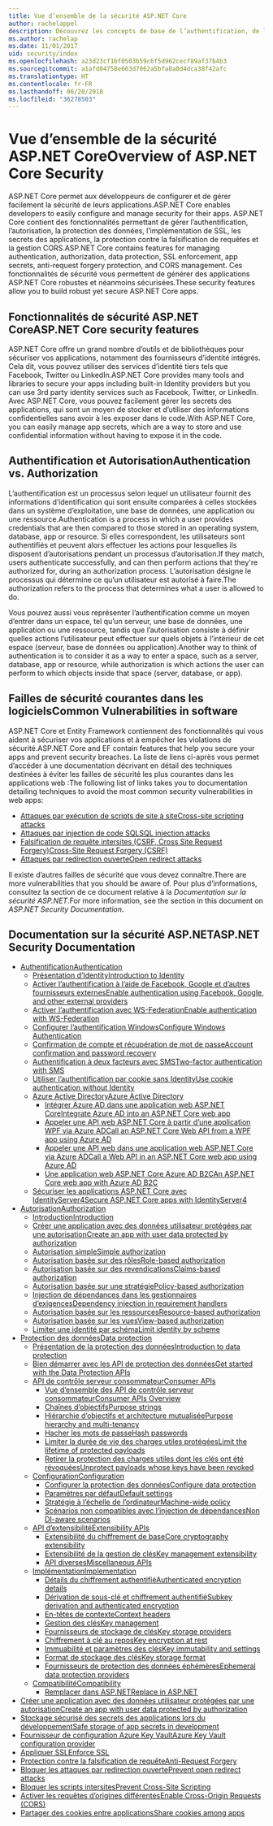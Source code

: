 ```yaml
---
title: Vue d’ensemble de la sécurité ASP.NET Core
author: rachelappel
description: Découvrez les concepts de base de l’authentification, de l’autorisation et de la sécurité dans ASP.NET Core.
ms.author: rachelap
ms.date: 11/01/2017
uid: security/index
ms.openlocfilehash: a23d23cf1bf0503b59c6f5d962cecf89af37b4b3
ms.sourcegitcommit: a1afd04758e663d7062a5bfa8a0d4dca38f42afc
ms.translationtype: HT
ms.contentlocale: fr-FR
ms.lasthandoff: 06/20/2018
ms.locfileid: "36278503"
---
```

# <a name="overview-of-aspnet-core-security"></a><span data-ttu-id="20bb7-103">Vue d’ensemble de la sécurité ASP.NET Core</span><span class="sxs-lookup"><span data-stu-id="20bb7-103">Overview of ASP.NET Core Security</span></span>

<span data-ttu-id="20bb7-104">ASP.NET Core permet aux développeurs de configurer et de gérer facilement la sécurité de leurs applications.</span><span class="sxs-lookup"><span data-stu-id="20bb7-104">ASP.NET Core enables developers to easily configure and manage security for their apps.</span></span> <span data-ttu-id="20bb7-105">ASP.NET Core contient des fonctionnalités permettant de gérer l’authentification, l’autorisation, la protection des données, l’implémentation de SSL, les secrets des applications, la protection contre la falsification de requêtes et la gestion CORS.</span><span class="sxs-lookup"><span data-stu-id="20bb7-105">ASP.NET Core contains features for managing authentication, authorization, data protection, SSL enforcement, app secrets, anti-request forgery protection, and CORS management.</span></span> <span data-ttu-id="20bb7-106">Ces fonctionnalités de sécurité vous permettent de générer des applications ASP.NET Core robustes et néanmoins sécurisées.</span><span class="sxs-lookup"><span data-stu-id="20bb7-106">These security features allow you to build robust yet secure ASP.NET Core apps.</span></span>

## <a name="aspnet-core-security-features"></a><span data-ttu-id="20bb7-107">Fonctionnalités de sécurité ASP.NET Core</span><span class="sxs-lookup"><span data-stu-id="20bb7-107">ASP.NET Core security features</span></span>

<span data-ttu-id="20bb7-108">ASP.NET Core offre un grand nombre d’outils et de bibliothèques pour sécuriser vos applications, notamment des fournisseurs d’identité intégrés. Cela dit, vous pouvez utiliser des services d’identité tiers tels que Facebook, Twitter ou LinkedIn.</span><span class="sxs-lookup"><span data-stu-id="20bb7-108">ASP.NET Core provides many tools and libraries to secure your apps including built-in Identity providers but you can use 3rd party identity services such as Facebook, Twitter, or LinkedIn.</span></span> <span data-ttu-id="20bb7-109">Avec ASP.NET Core, vous pouvez facilement gérer les secrets des applications, qui sont un moyen de stocker et d’utiliser des informations confidentielles sans avoir à les exposer dans le code.</span><span class="sxs-lookup"><span data-stu-id="20bb7-109">With ASP.NET Core, you can easily manage app secrets, which are a way to store and use confidential information without having to expose it in the code.</span></span>

## <a name="authentication-vs-authorization"></a><span data-ttu-id="20bb7-110">Authentification et Autorisation</span><span class="sxs-lookup"><span data-stu-id="20bb7-110">Authentication vs. Authorization</span></span>

<span data-ttu-id="20bb7-111">L’authentification est un processus selon lequel un utilisateur fournit des informations d’identification qui sont ensuite comparées à celles stockées dans un système d’exploitation, une base de données, une application ou une ressource.</span><span class="sxs-lookup"><span data-stu-id="20bb7-111">Authentication is a process in which a user provides credentials that are then compared to those stored in an operating system, database, app or resource.</span></span> <span data-ttu-id="20bb7-112">Si elles correspondent, les utilisateurs sont authentifiés et peuvent alors effectuer les actions pour lesquelles ils disposent d’autorisations pendant un processus d’autorisation.</span><span class="sxs-lookup"><span data-stu-id="20bb7-112">If they match, users authenticate successfully, and can then perform actions that they're authorized for, during an authorization process.</span></span> <span data-ttu-id="20bb7-113">L’autorisation désigne le processus qui détermine ce qu’un utilisateur est autorisé à faire.</span><span class="sxs-lookup"><span data-stu-id="20bb7-113">The authorization refers to the process that determines what a user is allowed to do.</span></span>

<span data-ttu-id="20bb7-114">Vous pouvez aussi vous représenter l’authentification comme un moyen d’entrer dans un espace, tel qu’un serveur, une base de données, une application ou une ressource, tandis que l’autorisation consiste à définir quelles actions l’utilisateur peut effectuer sur quels objets à l’intérieur de cet espace (serveur, base de données ou application).</span><span class="sxs-lookup"><span data-stu-id="20bb7-114">Another way to think of authentication is to consider it as a way to enter a space, such as a server, database, app or resource, while authorization is which actions the user can perform to which objects inside that space (server, database, or app).</span></span>

## <a name="common-vulnerabilities-in-software"></a><span data-ttu-id="20bb7-115">Failles de sécurité courantes dans les logiciels</span><span class="sxs-lookup"><span data-stu-id="20bb7-115">Common Vulnerabilities in software</span></span>

<span data-ttu-id="20bb7-116">ASP.NET Core et Entity Framework contiennent des fonctionnalités qui vous aident à sécuriser vos applications et à empêcher les violations de sécurité.</span><span class="sxs-lookup"><span data-stu-id="20bb7-116">ASP.NET Core and EF contain features that help you secure your apps and prevent security breaches.</span></span> <span data-ttu-id="20bb7-117">La liste de liens ci-après vous permet d’accéder à une documentation décrivant en détail des techniques destinées à éviter les failles de sécurité les plus courantes dans les applications web :</span><span class="sxs-lookup"><span data-stu-id="20bb7-117">The following list of links takes you to documentation detailing techniques to avoid the most common security vulnerabilities in web apps:</span></span>

* [<span data-ttu-id="20bb7-118">Attaques par exécution de scripts de site à site</span><span class="sxs-lookup"><span data-stu-id="20bb7-118">Cross-site scripting attacks</span></span>](xref:security/cross-site-scripting)
* [<span data-ttu-id="20bb7-119">Attaques par injection de code SQL</span><span class="sxs-lookup"><span data-stu-id="20bb7-119">SQL injection attacks</span></span>](https://docs.microsoft.com/ef/core/querying/raw-sql)
* [<span data-ttu-id="20bb7-120">Falsification de requête intersites (CSRF, Cross Site Request Forgery)</span><span class="sxs-lookup"><span data-stu-id="20bb7-120">Cross-Site Request Forgery (CSRF)</span></span>](xref:security/anti-request-forgery)
* [<span data-ttu-id="20bb7-121">Attaques par redirection ouverte</span><span class="sxs-lookup"><span data-stu-id="20bb7-121">Open redirect attacks</span></span>](xref:security/preventing-open-redirects)

<span data-ttu-id="20bb7-122">Il existe d’autres failles de sécurité que vous devez connaître.</span><span class="sxs-lookup"><span data-stu-id="20bb7-122">There are more vulnerabilities that you should be aware of.</span></span> <span data-ttu-id="20bb7-123">Pour plus d’informations, consultez la section de ce document relative à la *Documentation sur la sécurité ASP.NET*.</span><span class="sxs-lookup"><span data-stu-id="20bb7-123">For more information, see the section in this document on *ASP.NET Security Documentation*.</span></span>

## <a name="aspnet-security-documentation"></a><span data-ttu-id="20bb7-124">Documentation sur la sécurité ASP.NET</span><span class="sxs-lookup"><span data-stu-id="20bb7-124">ASP.NET Security Documentation</span></span>

*   [<span data-ttu-id="20bb7-125">Authentification</span><span class="sxs-lookup"><span data-stu-id="20bb7-125">Authentication</span></span>](xref:security/authentication/index)
    *   [<span data-ttu-id="20bb7-126">Présentation d’Identity</span><span class="sxs-lookup"><span data-stu-id="20bb7-126">Introduction to Identity</span></span>](xref:security/authentication/identity)
    *   [<span data-ttu-id="20bb7-127">Activer l’authentification à l’aide de Facebook, Google et d’autres fournisseurs externes</span><span class="sxs-lookup"><span data-stu-id="20bb7-127">Enable authentication using Facebook, Google, and other external providers</span></span>](xref:security/authentication/social/index)
    *   [<span data-ttu-id="20bb7-128">Activer l’authentification avec WS-Federation</span><span class="sxs-lookup"><span data-stu-id="20bb7-128">Enable authentication with WS-Federation</span></span>](xref:security/authentication/ws-federation)
    * [<span data-ttu-id="20bb7-129">Configurer l’authentification Windows</span><span class="sxs-lookup"><span data-stu-id="20bb7-129">Configure Windows Authentication</span></span>](xref:security/authentication/windowsauth)
    *   [<span data-ttu-id="20bb7-130">Confirmation de compte et récupération de mot de passe</span><span class="sxs-lookup"><span data-stu-id="20bb7-130">Account confirmation and password recovery</span></span>](xref:security/authentication/accconfirm)
    *   [<span data-ttu-id="20bb7-131">Authentification à deux facteurs avec SMS</span><span class="sxs-lookup"><span data-stu-id="20bb7-131">Two-factor authentication with SMS</span></span>](xref:security/authentication/2fa)
    *   [<span data-ttu-id="20bb7-132">Utiliser l’authentification par cookie sans Identity</span><span class="sxs-lookup"><span data-stu-id="20bb7-132">Use cookie authentication without Identity</span></span>](xref:security/authentication/cookie)
    *   [<span data-ttu-id="20bb7-133">Azure Active Directory</span><span class="sxs-lookup"><span data-stu-id="20bb7-133">Azure Active Directory</span></span>](xref:security/authentication/azure-active-directory/index)
        *   [<span data-ttu-id="20bb7-134">Intégrer Azure AD dans une application web ASP.NET Core</span><span class="sxs-lookup"><span data-stu-id="20bb7-134">Integrate Azure AD into an ASP.NET Core web app</span></span>](https://azure.microsoft.com/documentation/samples/active-directory-dotnet-webapp-openidconnect-aspnetcore/)
        *   [<span data-ttu-id="20bb7-135">Appeler une API web ASP.NET Core à partir d’une application WPF via Azure AD</span><span class="sxs-lookup"><span data-stu-id="20bb7-135">Call an ASP.NET Core Web API from a WPF app using Azure AD</span></span>](https://azure.microsoft.com/documentation/samples/active-directory-dotnet-native-aspnetcore/)
        *   [<span data-ttu-id="20bb7-136">Appeler une API web dans une application web ASP.NET Core via Azure AD</span><span class="sxs-lookup"><span data-stu-id="20bb7-136">Call a Web API in an ASP.NET Core web app using Azure AD</span></span>](https://azure.microsoft.com/documentation/samples/active-directory-dotnet-webapp-webapi-openidconnect-aspnetcore/)
        *   [<span data-ttu-id="20bb7-137">Une application web ASP.NET Core Azure AD B2C</span><span class="sxs-lookup"><span data-stu-id="20bb7-137">An ASP.NET Core web app with Azure AD B2C</span></span>](https://azure.microsoft.com/resources/samples/active-directory-b2c-dotnetcore-webapp/)
    *   [<span data-ttu-id="20bb7-138">Sécuriser les applications ASP.NET Core avec IdentityServer4</span><span class="sxs-lookup"><span data-stu-id="20bb7-138">Secure ASP.NET Core apps with IdentityServer4</span></span>](https://identityserver4.readthedocs.io)
*   [<span data-ttu-id="20bb7-139">Autorisation</span><span class="sxs-lookup"><span data-stu-id="20bb7-139">Authorization</span></span>](xref:security/authorization/index)
    *   [<span data-ttu-id="20bb7-140">Introduction</span><span class="sxs-lookup"><span data-stu-id="20bb7-140">Introduction</span></span>](xref:security/authorization/introduction)
    *   [<span data-ttu-id="20bb7-141">Créer une application avec des données utilisateur protégées par une autorisation</span><span class="sxs-lookup"><span data-stu-id="20bb7-141">Create an app with user data protected by authorization</span></span>](xref:security/authorization/secure-data)
    *   [<span data-ttu-id="20bb7-142">Autorisation simple</span><span class="sxs-lookup"><span data-stu-id="20bb7-142">Simple authorization</span></span>](xref:security/authorization/simple)
    *   [<span data-ttu-id="20bb7-143">Autorisation basée sur des rôles</span><span class="sxs-lookup"><span data-stu-id="20bb7-143">Role-based authorization</span></span>](xref:security/authorization/roles)
    *   [<span data-ttu-id="20bb7-144">Autorisation basée sur des revendications</span><span class="sxs-lookup"><span data-stu-id="20bb7-144">Claims-based authorization</span></span>](xref:security/authorization/claims)
    *   [<span data-ttu-id="20bb7-145">Autorisation basée sur une stratégie</span><span class="sxs-lookup"><span data-stu-id="20bb7-145">Policy-based authorization</span></span>](xref:security/authorization/policies)
    *   [<span data-ttu-id="20bb7-146">Injection de dépendances dans les gestionnaires d’exigences</span><span class="sxs-lookup"><span data-stu-id="20bb7-146">Dependency injection in requirement handlers</span></span>](xref:security/authorization/dependencyinjection)
    *   [<span data-ttu-id="20bb7-147">Autorisation basée sur les ressources</span><span class="sxs-lookup"><span data-stu-id="20bb7-147">Resource-based authorization</span></span>](xref:security/authorization/resourcebased)
    *   [<span data-ttu-id="20bb7-148">Autorisation basée sur les vues</span><span class="sxs-lookup"><span data-stu-id="20bb7-148">View-based authorization</span></span>](xref:security/authorization/views)
    *   [<span data-ttu-id="20bb7-149">Limiter une identité par schéma</span><span class="sxs-lookup"><span data-stu-id="20bb7-149">Limit identity by scheme</span></span>](xref:security/authorization/limitingidentitybyscheme)
*   [<span data-ttu-id="20bb7-150">Protection des données</span><span class="sxs-lookup"><span data-stu-id="20bb7-150">Data protection</span></span>](xref:security/data-protection/index)
    *   [<span data-ttu-id="20bb7-151">Présentation de la protection des données</span><span class="sxs-lookup"><span data-stu-id="20bb7-151">Introduction to data protection</span></span>](xref:security/data-protection/introduction)
    *   [<span data-ttu-id="20bb7-152">Bien démarrer avec les API de protection des données</span><span class="sxs-lookup"><span data-stu-id="20bb7-152">Get started with the Data Protection APIs</span></span>](xref:security/data-protection/using-data-protection)
    *   [<span data-ttu-id="20bb7-153">API de contrôle serveur consommateur</span><span class="sxs-lookup"><span data-stu-id="20bb7-153">Consumer APIs</span></span>](xref:security/data-protection/consumer-apis/index)
        *   [<span data-ttu-id="20bb7-154">Vue d’ensemble des API de contrôle serveur consommateur</span><span class="sxs-lookup"><span data-stu-id="20bb7-154">Consumer APIs Overview</span></span>](xref:security/data-protection/consumer-apis/overview)
        *   [<span data-ttu-id="20bb7-155">Chaînes d’objectifs</span><span class="sxs-lookup"><span data-stu-id="20bb7-155">Purpose strings</span></span>](xref:security/data-protection/consumer-apis/purpose-strings)
        *   [<span data-ttu-id="20bb7-156">Hiérarchie d’objectifs et architecture mutualisée</span><span class="sxs-lookup"><span data-stu-id="20bb7-156">Purpose hierarchy and multi-tenancy</span></span>](xref:security/data-protection/consumer-apis/purpose-strings-multitenancy)
        *   [<span data-ttu-id="20bb7-157">Hacher les mots de passe</span><span class="sxs-lookup"><span data-stu-id="20bb7-157">Hash passwords</span></span>](xref:security/data-protection/consumer-apis/password-hashing)
        *   [<span data-ttu-id="20bb7-158">Limiter la durée de vie des charges utiles protégées</span><span class="sxs-lookup"><span data-stu-id="20bb7-158">Limit the lifetime of protected payloads</span></span>](xref:security/data-protection/consumer-apis/limited-lifetime-payloads)
        *   [<span data-ttu-id="20bb7-159">Retirer la protection des charges utiles dont les clés ont été révoquées</span><span class="sxs-lookup"><span data-stu-id="20bb7-159">Unprotect payloads whose keys have been revoked</span></span>](xref:security/data-protection/consumer-apis/dangerous-unprotect)
    *   [<span data-ttu-id="20bb7-160">Configuration</span><span class="sxs-lookup"><span data-stu-id="20bb7-160">Configuration</span></span>](xref:security/data-protection/configuration/index)
        *   [<span data-ttu-id="20bb7-161">Configurer la protection des données</span><span class="sxs-lookup"><span data-stu-id="20bb7-161">Configure data protection</span></span>](xref:security/data-protection/configuration/overview)
        *   [<span data-ttu-id="20bb7-162">Paramètres par défaut</span><span class="sxs-lookup"><span data-stu-id="20bb7-162">Default settings</span></span>](xref:security/data-protection/configuration/default-settings)
        *   [<span data-ttu-id="20bb7-163">Stratégie à l’échelle de l’ordinateur</span><span class="sxs-lookup"><span data-stu-id="20bb7-163">Machine-wide policy</span></span>](xref:security/data-protection/configuration/machine-wide-policy)
        *   [<span data-ttu-id="20bb7-164">Scénarios non compatibles avec l’injection de dépendances</span><span class="sxs-lookup"><span data-stu-id="20bb7-164">Non DI-aware scenarios</span></span>](xref:security/data-protection/configuration/non-di-scenarios)
    *   [<span data-ttu-id="20bb7-165">API d’extensibilité</span><span class="sxs-lookup"><span data-stu-id="20bb7-165">Extensibility APIs</span></span>](xref:security/data-protection/extensibility/index)
        *   [<span data-ttu-id="20bb7-166">Extensibilité du chiffrement de base</span><span class="sxs-lookup"><span data-stu-id="20bb7-166">Core cryptography extensibility</span></span>](xref:security/data-protection/extensibility/core-crypto)
        *   [<span data-ttu-id="20bb7-167">Extensibilité de la gestion de clés</span><span class="sxs-lookup"><span data-stu-id="20bb7-167">Key management extensibility</span></span>](xref:security/data-protection/extensibility/key-management)
        *   [<span data-ttu-id="20bb7-168">API diverses</span><span class="sxs-lookup"><span data-stu-id="20bb7-168">Miscellaneous APIs</span></span>](xref:security/data-protection/extensibility/misc-apis)
    *   [<span data-ttu-id="20bb7-169">Implémentation</span><span class="sxs-lookup"><span data-stu-id="20bb7-169">Implementation</span></span>](xref:security/data-protection/implementation/index)
        *   [<span data-ttu-id="20bb7-170">Détails du chiffrement authentifié</span><span class="sxs-lookup"><span data-stu-id="20bb7-170">Authenticated encryption details</span></span>](xref:security/data-protection/implementation/authenticated-encryption-details)
        *   [<span data-ttu-id="20bb7-171">Dérivation de sous-clé et chiffrement authentifié</span><span class="sxs-lookup"><span data-stu-id="20bb7-171">Subkey derivation and authenticated encryption</span></span>](xref:security/data-protection/implementation/subkeyderivation)
        *   [<span data-ttu-id="20bb7-172">En-têtes de contexte</span><span class="sxs-lookup"><span data-stu-id="20bb7-172">Context headers</span></span>](xref:security/data-protection/implementation/context-headers)
        *   [<span data-ttu-id="20bb7-173">Gestion des clés</span><span class="sxs-lookup"><span data-stu-id="20bb7-173">Key management</span></span>](xref:security/data-protection/implementation/key-management)
        *   [<span data-ttu-id="20bb7-174">Fournisseurs de stockage de clés</span><span class="sxs-lookup"><span data-stu-id="20bb7-174">Key storage providers</span></span>](xref:security/data-protection/implementation/key-storage-providers)
        *   [<span data-ttu-id="20bb7-175">Chiffrement à clé au repos</span><span class="sxs-lookup"><span data-stu-id="20bb7-175">Key encryption at rest</span></span>](xref:security/data-protection/implementation/key-encryption-at-rest)
        *   [<span data-ttu-id="20bb7-176">Immuabilité et paramètres des clés</span><span class="sxs-lookup"><span data-stu-id="20bb7-176">Key immutability and settings</span></span>](xref:security/data-protection/implementation/key-immutability)
        *   [<span data-ttu-id="20bb7-177">Format de stockage des clés</span><span class="sxs-lookup"><span data-stu-id="20bb7-177">Key storage format</span></span>](xref:security/data-protection/implementation/key-storage-format)
        *   [<span data-ttu-id="20bb7-178">Fournisseurs de protection des données éphémères</span><span class="sxs-lookup"><span data-stu-id="20bb7-178">Ephemeral data protection providers</span></span>](xref:security/data-protection/implementation/key-storage-ephemeral)
    *   [<span data-ttu-id="20bb7-179">Compatibilité</span><span class="sxs-lookup"><span data-stu-id="20bb7-179">Compatibility</span></span>](xref:security/data-protection/compatibility/index)
        *   [<span data-ttu-id="20bb7-180">Remplacer <machineKey> dans ASP.NET</span><span class="sxs-lookup"><span data-stu-id="20bb7-180">Replace <machineKey> in ASP.NET</span></span>](xref:security/data-protection/compatibility/replacing-machinekey)
*   [<span data-ttu-id="20bb7-181">Créer une application avec des données utilisateur protégées par une autorisation</span><span class="sxs-lookup"><span data-stu-id="20bb7-181">Create an app with user data protected by authorization</span></span>](xref:security/authorization/secure-data)
*   [<span data-ttu-id="20bb7-182">Stockage sécurisé des secrets des applications lors du développement</span><span class="sxs-lookup"><span data-stu-id="20bb7-182">Safe storage of app secrets in development</span></span>](xref:security/app-secrets)
*   [<span data-ttu-id="20bb7-183">Fournisseur de configuration Azure Key Vault</span><span class="sxs-lookup"><span data-stu-id="20bb7-183">Azure Key Vault configuration provider</span></span>](xref:security/key-vault-configuration)
*   [<span data-ttu-id="20bb7-184">Appliquer SSL</span><span class="sxs-lookup"><span data-stu-id="20bb7-184">Enforce SSL</span></span>](xref:security/enforcing-ssl)
*   [<span data-ttu-id="20bb7-185">Protection contre la falsification de requête</span><span class="sxs-lookup"><span data-stu-id="20bb7-185">Anti-Request Forgery</span></span>](xref:security/anti-request-forgery)
*   [<span data-ttu-id="20bb7-186">Bloquer les attaques par redirection ouverte</span><span class="sxs-lookup"><span data-stu-id="20bb7-186">Prevent open redirect attacks</span></span>](xref:security/preventing-open-redirects)
*   [<span data-ttu-id="20bb7-187">Bloquer les scripts intersites</span><span class="sxs-lookup"><span data-stu-id="20bb7-187">Prevent Cross-Site Scripting</span></span>](xref:security/cross-site-scripting)
*   [<span data-ttu-id="20bb7-188">Activer les requêtes d’origines différentes</span><span class="sxs-lookup"><span data-stu-id="20bb7-188">Enable Cross-Origin Requests (CORS)</span></span>](xref:security/cors)
*   [<span data-ttu-id="20bb7-189">Partager des cookies entre applications</span><span class="sxs-lookup"><span data-stu-id="20bb7-189">Share cookies among apps</span></span>](xref:security/cookie-sharing)
